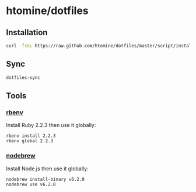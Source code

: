 # htomine/dotfiles

## Installation

```bash
curl -fsSL https://raw.github.com/htomine/dotfiles/master/script/install.sh | bash
```

## Sync

```bash
dotfiles-sync
```

## Tools

### [rbenv](https://github.com/rbenv/rbenv)

Install Ruby 2.2.3 then use it globally:

```
rbenv install 2.2.3
rbenv global 2.2.3
```

### [nodebrew](https://github.com/hokaccha/nodebrew)

Install Node.js then use it globally:

```
nodebrew install-binary v6.2.0
nodebrew use v6.2.0
```
